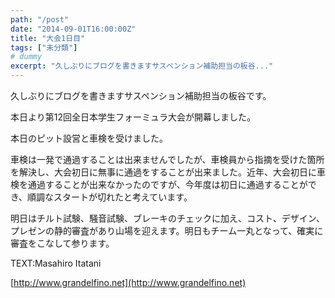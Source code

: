 ```yaml
---
path: "/post"
date: "2014-09-01T16:00:00Z"
title: "大会1日目"
tags: ["未分類"]
# dummy
excerpt: "久しぶりにブログを書きますサスペンション補助担当の板谷..."
---
```




[](01-1.jpg)

久しぶりにブログを書きますサスペンション補助担当の板谷です。

本日より第12回全日本学生フォーミュラ大会が開幕しました。

本日のピット設営と車検を受けました。

車検は一発で通過することは出来ませんでしたが、車検員から指摘を受けた箇所を解決し、大会初日に無事に通過をすることが出来ました。近年、大会初日に車検を通過することが出来なかったのですが、今年度は初日に通過することができ、順調なスタートが切れたと考えています。

明日はチルト試験、騒音試験、ブレーキのチェックに加え、コスト、デザイン、プレゼンの静的審査があり山場を迎えます。明日もチーム一丸となって、確実に審査をこなして参ります。

TEXT:Masahiro Itatani

[http://www.grandelfino.net](http://www.grandelfino.net)

